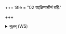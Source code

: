 +++
title = "02 यद्दक्षिणाचीनं बर्हिः"

+++
<details><summary>मूलम् (WS)</summary>

यद्दक्षिणाचीनं बर्हिः स्तृणाति यमाय च पितृभ्यश्चा वृश्चते ॥॥ २ ॥  
यत् प्रतीचीनं बर्हिः स्तृणात्यकृतपूर्व करोति ॥ ३ ॥
</details>